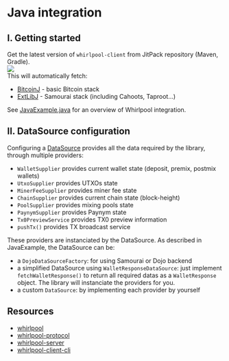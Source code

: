 # Java integration

## I. Getting started
Get the latest version of `whirlpool-client` from JitPack repository (Maven, Gradle).  
 [![](https://jitpack.io/v/io.samourai.code.whirlpool/whirlpool-client.svg)](https://jitpack.io/#io.samourai.code.whirlpool/whirlpool-client)  
This will automatically fetch:
 - [BitcoinJ](https://code.samourai.io/wallet/bitcoinj) - basic Bitcoin stack
 - [ExtLibJ](https://code.samourai.io/wallet/ExtLibJ) - Samourai stack (including Cahoots, Taproot...)

See [JavaExample.java](src/test/java/JavaExample.java) for an overview of Whirlpool integration.


## II. DataSource configuration
Configuring a [DataSource](/-/blob/develop/src/main/java/com/samourai/whirlpool/client/wallet/data/dataSource/DataSource.java) provides all the data required by the library, through multiple providers:
- `WalletSupplier` provides current wallet state (deposit, premix, postmix wallets)
- `UtxoSupplier` provides UTXOs state
- `MinerFeeSupplier` provides miner fee state
- `ChainSupplier` provides current chain state (block-height)
- `PoolSupplier` provides mixing pools state
- `PaynymSupplier` provides Paynym state
- `Tx0PreviewService` provides TX0 preview information
- `pushTx()` provides TX broadcast service

These providers are instanciated by the DataSource.
As described in JavaExample, the DataSource can be:
- a `DojoDataSourceFactory`: for using Samourai or Dojo backend
- a simplified DataSource using `WalletResponseDataSource`: just implement `fetchWalletResponse()` to return all required datas as a `WalletResponse` object. The library will instanciate the providers for you.
- a custom `DataSource`: by implementing each provider by yourself



## Resources
 * [whirlpool](https://code.samourai.io/whirlpool/Whirlpool)
 * [whirlpool-protocol](https://code.samourai.io/whirlpool/whirlpool-protocol)
 * [whirlpool-server](https://code.samourai.io/whirlpool/whirlpool-server)
 * [whirlpool-client-cli](https://code.samourai.io/whirlpool/whirlpool-client-cli)
